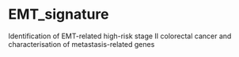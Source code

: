 # EMT_signature
Identification of EMT-related high-risk stage II colorectal cancer and characterisation of metastasis-related genes
